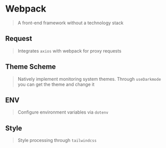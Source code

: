 # Webpack

> A front-end framework without a technology stack

## Request

> Integrates `axios` with webpack for proxy requests

## Theme Scheme

> Natively implement monitoring system themes.
> Through `useDarkmode` you can get the theme and change it

## ENV

> Configure environment variables via `dotenv`

## Style

> Style processing through `tailwindcss`
